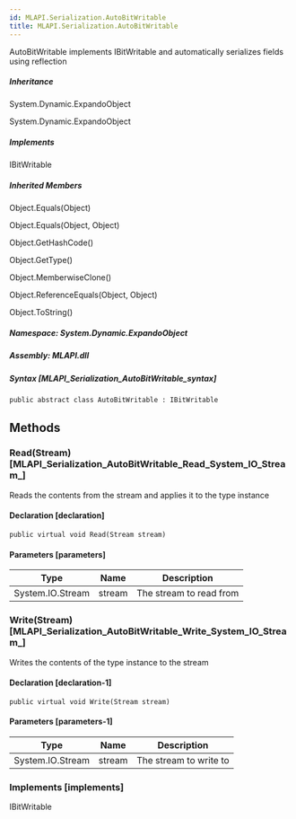 ```yaml
---  
id: MLAPI.Serialization.AutoBitWritable  
title: MLAPI.Serialization.AutoBitWritable  
---
```


<div class="markdown level0 summary" markdown="1">

AutoBitWritable implements IBitWritable and automatically serializes
fields using reflection

</div>

<div class="markdown level0 conceptual" markdown="1">

</div>

<div class="inheritance" markdown="1">

##### Inheritance

<div class="level0" markdown="1">

System.Dynamic.ExpandoObject

</div>

<div class="level1" markdown="1">

System.Dynamic.ExpandoObject

</div>

</div>

<div markdown="1" classs="implements">

##### Implements

<div markdown="1">

IBitWritable

</div>

</div>

<div class="inheritedMembers" markdown="1">

##### Inherited Members

<div markdown="1">

Object.Equals(Object)

</div>

<div markdown="1">

Object.Equals(Object, Object)

</div>

<div markdown="1">

Object.GetHashCode()

</div>

<div markdown="1">

Object.GetType()

</div>

<div markdown="1">

Object.MemberwiseClone()

</div>

<div markdown="1">

Object.ReferenceEquals(Object, Object)

</div>

<div markdown="1">

Object.ToString()

</div>

</div>

##### **Namespace**: System.Dynamic.ExpandoObject

##### **Assembly**: MLAPI.dll

##### Syntax [MLAPI_Serialization_AutoBitWritable_syntax]

    public abstract class AutoBitWritable : IBitWritable

## Methods 

### Read(Stream) [MLAPI_Serialization_AutoBitWritable_Read_System_IO_Stream_]

<div class="markdown level1 summary" markdown="1">

Reads the contents from the stream and applies it to the type instance

</div>

<div class="markdown level1 conceptual" markdown="1">

</div>

#### Declaration [declaration]

    public virtual void Read(Stream stream)

#### Parameters [parameters]

| Type             | Name   | Description             |
|------------------|--------|-------------------------|
| System.IO.Stream | stream | The stream to read from |

### Write(Stream) [MLAPI_Serialization_AutoBitWritable_Write_System_IO_Stream_]

<div class="markdown level1 summary" markdown="1">

Writes the contents of the type instance to the stream

</div>

<div class="markdown level1 conceptual" markdown="1">

</div>

#### Declaration [declaration-1]

    public virtual void Write(Stream stream)

#### Parameters [parameters-1]

| Type             | Name   | Description            |
|------------------|--------|------------------------|
| System.IO.Stream | stream | The stream to write to |

### Implements [implements]

<div markdown="1">

IBitWritable

</div>

